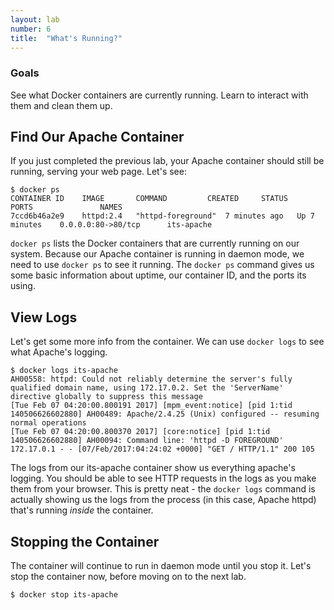 ```yaml
---
layout: lab
number: 6
title:  "What's Running?"
---
```


### Goals
See what Docker containers are currently running. Learn to interact with them
and clean them up.

## Find Our Apache Container

If you just completed the previous lab, your Apache container should still be
running,  serving your web page. Let's see:

```
$ docker ps
CONTAINER ID    IMAGE       COMMAND     	CREATED		STATUS      	PORTS       		NAMES
7ccd6b46a2e9	httpd:2.4   "httpd-foreground"  7 minutes ago	Up 7 minutes    0.0.0.0:80->80/tcp   	its-apache
```

`docker ps` lists the Docker containers that are currently running on our
system. Because our Apache container is running in daemon mode, we need to use
`docker ps` to see it running. The `docker ps` command gives us some basic
information about uptime, our container ID, and the ports its using.

## View Logs

Let's get some more info from the container. We can use `docker logs` to see
what Apache's logging.

```
$ docker logs its-apache
AH00558: httpd: Could not reliably determine the server's fully qualified domain name, using 172.17.0.2. Set the 'ServerName' directive globally to suppress this message
[Tue Feb 07 04:20:00.800191 2017] [mpm_event:notice] [pid 1:tid 140506626602880] AH00489: Apache/2.4.25 (Unix) configured -- resuming normal operations
[Tue Feb 07 04:20:00.800370 2017] [core:notice] [pid 1:tid 140506626602880] AH00094: Command line: 'httpd -D FOREGROUND'
172.17.0.1 - - [07/Feb/2017:04:24:02 +0000] "GET / HTTP/1.1" 200 105
```

The logs from our its-apache container show us everything apache's logging. You
should be able to see HTTP requests in the logs as you make them from your
browser. This is pretty neat - the `docker logs` command is actually showing us
the logs from the process (in this case, Apache httpd) that's running _inside_ the
container.

## Stopping the Container

The container will continue to run in daemon mode until you stop it. Let's stop
the container now, before moving on to the next lab.

```
$ docker stop its-apache
```

